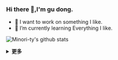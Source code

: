 ### Hi there 👋,I'm gu dong.

- 🚀 I want to work on something I like.  
- 🌱 I’m currently learning Everything I like.

<!-- -  ### Github 活跃度 -->    
![Minori-ty's github stats](https://github-readme-stats.vercel.app/api?username=gudong1012&show_icons=true&theme=vue) 

<!-- ![](https://github-readme-stats.vercel.app/api/top-langs/?username=gudong1012&layout=compact&langs_count=6) -->
<details>
<summary><b>更多</b></summary> 
  
- [瓶子云机场✈️](https://jiasuqi.pingzicloud.top)
  
</details>
